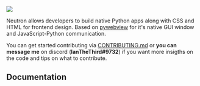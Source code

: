 ![](https://i.ibb.co/wC9LxYw/Neutron-nobg.png)

Neutron allows developers to build native Python apps along with CSS and HTML for frontend design. Based on [pywebview](https://github.com/r0x0r/pywebview) for it's native GUI window and JavaScript-Python communication.

You can get started contributing via [CONTRIBUTING.md](https://github.com/IanTerzo/Neutron/blob/main/CONTRIBUTING.md) or **you can message me** on discord (**IanTheThird#9732**) if you want more insigths on the code and tips on what to contribute. 
## Documentation
